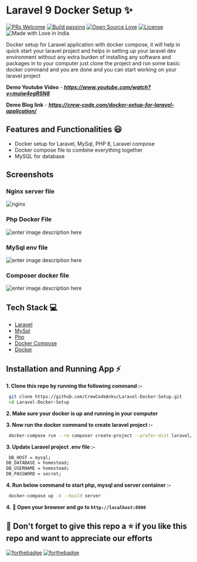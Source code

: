 # Laravel 9 Docker Setup ✨

[![PRs Welcome](https://img.shields.io/badge/PRs-welcome-brightgreen.svg?style=flat-square)](https://crew-code.com/docker-setup-for-laravel-application)&nbsp;[![Build passing](https://img.shields.io/badge/Build-Passing-brightgreen.svg?style=flat-square)](https://crew-code.com/docker-setup-for-laravel-application)&nbsp;[![Open Source Love](https://badges.frapsoft.com/os/v1/open-source.svg?v=102)](https://crew-code.com/docker-setup-for-laravel-application)&nbsp;[![License](https://img.shields.io/badge/license-MIT-brightgreen)](https://crew-code.com/docker-setup-for-laravel-application)&nbsp;![Made with Love in India](https://madewithlove.org.in/badge.svg)

Docker setup for Laravel application with docker compose, it will help in quick start your laravel project and helps in setting up your laravel dev environment without any extra burden of installing any software and packages in to your computer just clone the project and run some basic docker command and you are done and you can start working on your laravel project

**Demo Youtube Video** - ***https://www.youtube.com/watch?v=muiw4egRSN8***

**Demo Blog link** - ***https://crew-code.com/docker-setup-for-laravel-application/***

## Features and Functionalities 😃

- Docker setup for Laravel, MySql, PHP 8, Laravel compose
- Docker compose file to combine everything together
- MySQL for database

## Screenshots

### Nginx server file

![nginx](https://drive.google.com/uc?export=view&id=1aD6Ie5s6DycW5wiDQlg27CDO7Vrg0ztt)

### Php Docker File

![enter image description here](https://drive.google.com/uc?export=view&id=1G9tNqyAOxHq_hLC7KAgc8PzMLabaniVW)

### MySql env file

![enter image description here](https://drive.google.com/uc?export=view&id=10Zzd1ome_uGpYFh4i_m5T8CfHQTaBU6p)

### Composer docker file

![enter image description here](https://drive.google.com/uc?export=view&id=1o2q_dwo3F8Rp56hlc4_RAmY__mHPy56-)

## Tech Stack 💻

- [Laravel](https://laravel.com/)
- [MySql](https://www.mysql.com/)
- [Php](https://www.php.net/)
- [Docker Compose](https://docs.docker.com/compose/)
- [Docker](https://www.docker.com/)

## Installation and Running App :zap:

**1. Clone this repo by running the following command :-**

```bash
 git clone https://github.com/CrewCodeAnku/Laravel-Docker-Setup.git
 cd Laravel-Docker-Setup
```

**2. Make sure your docker is up and running in your computer**

**3. Now run the docker command to create laravel project :-**

```bash
 docker-compose run --rm composer create-project --prefer-dist laravel/laravel .
```

**3. Update Laravel project .env file :-**

```bash
 DB_HOST = mysql;
DB_DATABASE = homestead;
DB_USERNAME = homestead;
DB_PASSWORD = secret;
```

**4. Run below command to start php, mysql and server container :-**

```bash
 docker-compose up -d --build server
```

**4.** **🎉 Open your browser and go to `http://localhost:8000`**

## 🤩 Don't forget to give this repo a ⭐ if you like this repo and want to appreciate our efforts

[![forthebadge](https://forthebadge.com/images/badges/built-with-love.svg)](https://forthebadge.com)
[![forthebadge](https://forthebadge.com/images/badges/built-by-developers.svg)](https://forthebadge.com)
